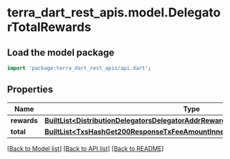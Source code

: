 # terra_dart_rest_apis.model.DelegatorTotalRewards

## Load the model package
```dart
import 'package:terra_dart_rest_apis/api.dart';
```

## Properties
Name | Type | Description | Notes
------------ | ------------- | ------------- | -------------
**rewards** | [**BuiltList&lt;DistributionDelegatorsDelegatorAddrRewardsGet200ResponseRewardsInner&gt;**](DistributionDelegatorsDelegatorAddrRewardsGet200ResponseRewardsInner.md) |  | [optional] 
**total** | [**BuiltList&lt;TxsHashGet200ResponseTxFeeAmountInner&gt;**](TxsHashGet200ResponseTxFeeAmountInner.md) |  | [optional] 

[[Back to Model list]](../README.md#documentation-for-models) [[Back to API list]](../README.md#documentation-for-api-endpoints) [[Back to README]](../README.md)


